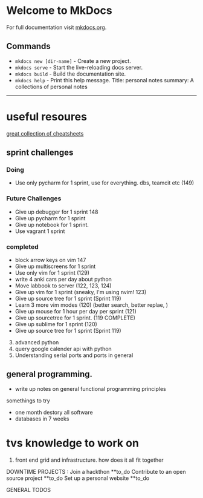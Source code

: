 # Welcome to MkDocs

For full documentation visit [mkdocs.org](https://mkdocs.org).

## Commands

* `mkdocs new [dir-name]` - Create a new project.
* `mkdocs serve` - Start the live-reloading docs server.
* `mkdocs build` - Build the documentation site.
* `mkdocs help` - Print this help message.
Title: personal notes
summary: A collections of personal notes
- - - 
# useful resoures
[great collection of cheatsheets](https://devhints.io/go)


## sprint challenges

### Doing
- Use only pycharm for 1 sprint, use for everything. dbs, teamcit etc (149)

### Future Challenges

- Give up debugger for 1 sprint 148
- Give up pycharm for 1 sprint 
- Give up notebook for 1 sprint.
- Use vagrant 1 sprint

### completed

- block arrow keys on vim 147
- Give up multiscreens for 1 sprint
- Use only vim for 1 sprint (129)
- write 4 anki cars per day about python
- Move labbook to server (122, 123, 124)
- Give up vim for 1 sprint (sneaky, I'm using nvim! 123) 
- Give up source tree for 1 sprint (Sprint 119)
- Learn 3 more vim modes (120) (better search, better replae, )
- Give up mouse for 1 hour per day per sprint (121)
- Give up sourcetree for 1 sprint. (119 COMPLETE)
- Give up sublime for 1 sprint (120)
- Give up source tree for 1 sprint (Sprint 119)

3. advanced python 
4. query google calender api with python
5. Understanding serial ports and ports in general

## general programming.
- write up notes on general functional programming principles


somethings to try 

- one month destory all software
- databases in 7 weeks

# tvs knowledge to work on
1. front end grid and infrastructure. how does it all fit together

DOWNTIME PROJECTS :
Join a hackthon **to_do
Contribute to an open source project **to_do
Set up a personal website **to_do

GENERAL TODOS

